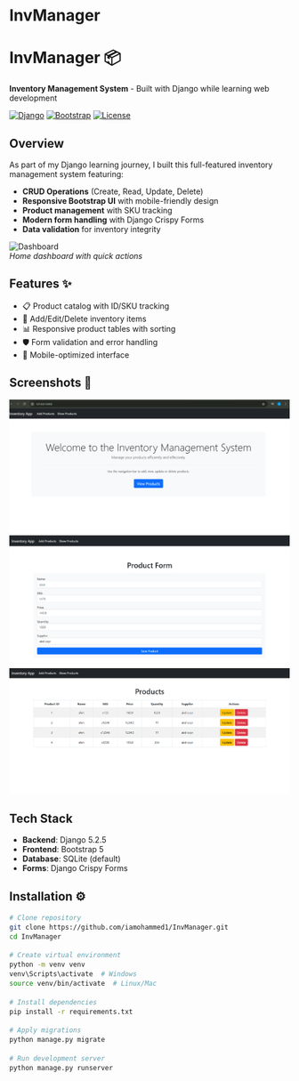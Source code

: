 # InvManager
# InvManager 📦  

**Inventory Management System** - Built with Django while learning web development  

[![Django](https://img.shields.io/badge/Django-5.2.5-brightgreen)](https://www.djangoproject.com/)
[![Bootstrap](https://img.shields.io/badge/Bootstrap-5.0.2-blueviolet)](https://getbootstrap.com/)
[![License](https://img.shields.io/badge/License-MIT-orange)](LICENSE)

## Overview
As part of my Django learning journey, I built this full-featured inventory management system featuring:
- **CRUD Operations** (Create, Read, Update, Delete)
- **Responsive Bootstrap UI** with mobile-friendly design
- **Product management** with SKU tracking
- **Modern form handling** with Django Crispy Forms
- **Data validation** for inventory integrity

![Dashboard](screenshots/dashboard.png)  
*Home dashboard with quick actions*

## Features ✨
- 📋 Product catalog with ID/SKU tracking
- 🔄 Add/Edit/Delete inventory items
- 📊 Responsive product tables with sorting
- 🛡️ Form validation and error handling
- 📱 Mobile-optimized interface

## Screenshots 📸

![image alt](https://github.com/iamohammed1/InvManager/blob/3dc7f10dc6a36e14eee192a399811c07858db2c5/home.png)
![image alt](https://github.com/iamohammed1/InvManager/blob/3dc7f10dc6a36e14eee192a399811c07858db2c5/list.png)
![Product List](https://github.com/iamohammed1/InvManager/blob/3dc7f10dc6a36e14eee192a399811c07858db2c5/products.png) 

## Tech Stack
- **Backend**: Django 5.2.5
- **Frontend**: Bootstrap 5
- **Database**: SQLite (default)
- **Forms**: Django Crispy Forms

## Installation ⚙️
```bash
# Clone repository
git clone https://github.com/iamohammed1/InvManager.git
cd InvManager

# Create virtual environment
python -m venv venv
venv\Scripts\activate  # Windows
source venv/bin/activate  # Linux/Mac

# Install dependencies
pip install -r requirements.txt

# Apply migrations
python manage.py migrate

# Run development server
python manage.py runserver
